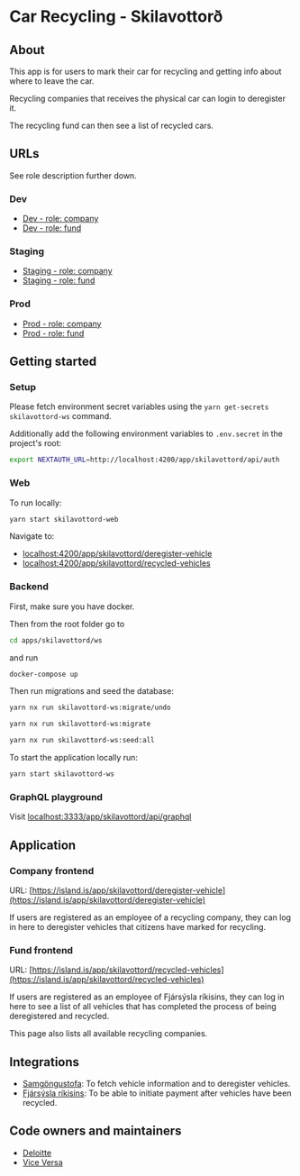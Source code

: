 # Car Recycling - Skilavottorð

## About

This app is for users to mark their car for recycling and getting info about
where to leave the car.

Recycling companies that receives the physical car can login to deregister it.

The recycling fund can then see a list of recycled cars.

## URLs

See role description further down.

### Dev

- [Dev - role: company](https://beta.dev01.devland.is/app/skilavottord/deregister-vehicle)
- [Dev - role: fund](https://beta.dev01.devland.is/app/skilavottord/recycled-vehicles)

### Staging

- [Staging - role: company](https://beta.staging01.devland.is/app/skilavottord/deregister-vehicle)
- [Staging - role: fund](https://beta.staging01.devland.is/app/skilavottord/recycled-vehicles)

### Prod

- [Prod - role: company](https://island.is/app/skilavottord/deregister-vehicle)
- [Prod - role: fund](https://island.is/app/skilavottord/recycled-vehicles)

## Getting started

### Setup

Please fetch environment secret variables using the
`yarn get-secrets skilavottord-ws` command.

Additionally add the following environment variables to `.env.secret` in the
project's root:

```bash
export NEXTAUTH_URL=http://localhost:4200/app/skilavottord/api/auth
```

### Web

To run locally:

```bash
yarn start skilavottord-web
```

Navigate to:

- [localhost:4200/app/skilavottord/deregister-vehicle](http://localhost:4200/app/skilavottord/deregister-vehicle)
- [localhost:4200/app/skilavottord/recycled-vehicles](http://localhost:4200/app/skilavottord/recycled-vehicles)

### Backend

First, make sure you have docker.

Then from the root folder go to

```bash
cd apps/skilavottord/ws
```

and run

```bash
docker-compose up
```

Then run migrations and seed the database:

```bash
yarn nx run skilavottord-ws:migrate/undo
```

```bash
yarn nx run skilavottord-ws:migrate
```

```bash
yarn nx run skilavottord-ws:seed:all
```

To start the application locally run:

```bash
yarn start skilavottord-ws
```

### GraphQL playground

Visit
[localhost:3333/app/skilavottord/api/graphql](http://localhost:3333/app/skilavottord/api/graphql)

## Application

### Company frontend

URL:
[https://island.is/app/skilavottord/deregister-vehicle](https://island.is/app/skilavottord/deregister-vehicle)

If users are registered as an employee of a recycling company, they can log in
here to deregister vehicles that citizens have marked for recycling.

### Fund frontend

URL:
[https://island.is/app/skilavottord/recycled-vehicles](https://island.is/app/skilavottord/recycled-vehicles)

If users are registered as an employee of Fjársýsla ríkisins, they can log in
here to see a list of all vehicles that has completed the process of being
deregistered and recycled.

This page also lists all available recycling companies.

## Integrations

- [Samgöngustofa](https://www.samgongustofa.is/): To fetch vehicle information
  and to deregister vehicles.
- [Fjársýsla ríkisins](https://www.fjs.is/): To be able to initiate payment
  after vehicles have been recycled.

## Code owners and maintainers

- [Deloitte](https://github.com/orgs/island-is/teams/deloitte/members)
- [Vice Versa](https://github.com/orgs/island-is/teams/vice-versa/members)
